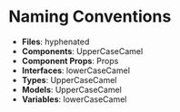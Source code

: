 # Naming Conventions

- **Files**: hyphenated
- **Components**: UpperCaseCamel
- **Component Props**: <ComponentName>Props
- **Interfaces**: lowerCaseCamel
- **Types**: UpperCaseCamel
- **Models**: UpperCaseCamel
- **Variables**: lowerCaseCamel
